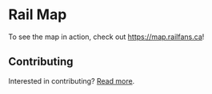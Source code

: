 # Rail Map

To see the map in action, check out https://map.railfans.ca!

## Contributing

Interested in contributing? [Read more](/CONTRIBUTING.md).